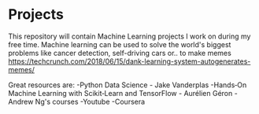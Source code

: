 # Projects

This repository will contain Machine Learning projects I work on during my free time. Machine learning can be used to solve the world's biggest problems like cancer detection, self-driving cars or.. to make memes https://techcrunch.com/2018/06/15/dank-learning-system-autogenerates-memes/


Great resources are:
-Python Data Science - Jake Vanderplas
-Hands‑On Machine Learning with Scikit‑Learn and TensorFlow - Aurélien Géron
-Andrew Ng's courses
-Youtube
-Coursera
